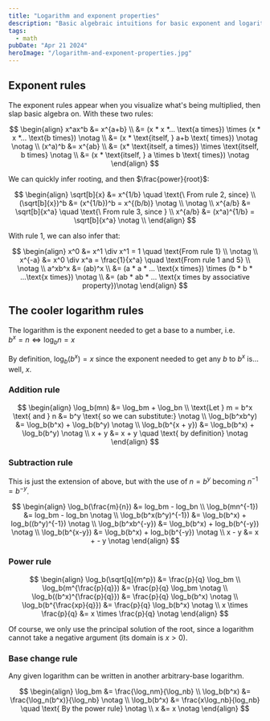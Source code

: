 ```yaml
---
title: "Logarithm and exponent properties"
description: "Basic algebraic intuitions for basic exponent and logarithm properties"
tags:
  - math
pubDate: "Apr 21 2024"
heroImage: "/logarithm-and-exponent-properties.jpg"
---
```


## Exponent rules

The exponent rules appear when you visualize
what's being multiplied, then slap basic algebra on.
With these two rules:

$$
\begin{align}
x^ax^b &= x^{a+b}  \\
  &= (x * x *... \text{a times}) \times (x * x *... \text{b times}) \notag \\
  &= (x * \text{itself, } a+b \text{ times}) \notag
\notag \\
(x^a)^b &= x^{ab} \\
 &= (x* \text{itself, a times}) \times \text{itself, b times} \notag \\
 &= (x * \text{itself, } a \times b \text{ times}) \notag
\end{align}
$$

We can quickly infer rooting, and then $\frac{power}{root}$:

$$
\begin{align}
\sqrt[b]{x} &= x^{1/b}
\quad \text{\ From rule 2, since} \\
(\sqrt[b]{x})^b &= (x^{1/b})^b = x^{(b/b)} \notag \\
\notag \\
x^{a/b} &= \sqrt[b]{x^a} \quad  \text{\ From rule 3, since } \\
x^{a/b} &= (x^a)^{1/b} = \sqrt[b]{x^a} \notag \\
\end{align}
$$

With rule 1, we can also infer that:

$$
\begin{align}
x^0 &= x^1 \div x^1 = 1 \quad \text{From rule 1} \\
\notag \\
x^{-a} &= x^0 \div x^a = \frac{1}{x^a} \quad \text{From rule 1 and 5} \\
\notag \\
a^xb^x &= (ab)^x \\
  &= (a * a * ... \text{x times}) \times (b * b * ...\text{x times}) \notag \\
  &= (ab * ab * ... \text{x times by associative property})\notag
\end{align}
$$

## The cooler logarithm rules

The logarithm is the exponent needed to get a base
to a number, i.e.  
$b^x=n \iff \log_b{n}=x$

By definition, $\log_b(b^x)=x$ since the exponent
needed to get any $b$ to $b^{x}$ is... well, $x$.

### Addition rule

$$
\begin{align}
\log_b(mn) &= \log_bm + \log_bn \\
\text{Let } m = b^x \text{ and } n &= b^y \text{ so we can substitute:} \notag \\
\log_b(b^xb^y) &= \log_b(b^x) + \log_b(b^y) \notag \\
\log_b(b^{x + y}) &= \log_b(b^x) + \log_b(b^y) \notag \\
x + y &= x + y \quad \text{ by definition} \notag
\end{align}
$$

### Subtraction rule

This is just the extension of above, but with
the use of $n=b^y$ becoming $n^{-1}=b^{-y}$.

$$
\begin{align}
\log_b(\frac{m}{n}) &= log_bm - log_bn \\
\log_b(mn^{-1}) &= log_bm - log_bn \notag \\
\log_b(b^x(b^y)^{-1}) &= \log_b(b^x) + log_b((b^y)^{-1}) \notag \\
\log_b(b^xb^{-y}) &= \log_b(b^x) + log_b(b^{-y}) \notag \\
\log_b(b^{x-y}) &= \log_b(b^x) + log_b(b^{-y}) \notag \\
x - y &= x + - y \notag
\end{align}
$$

### Power rule

$$
\begin{align}
\log_b(\sqrt[q]{m^p}) &= \frac{p}{q} \log_bm \\
\log_b(m^{\frac{p}{q}}) &= \frac{p}{q} \log_bm \notag \\
\log_b((b^x)^{\frac{p}{q}}) &= \frac{p}{q} \log_b(b^x) \notag \\
\log_b(b^{\frac{xp}{q}}) &= \frac{p}{q} \log_b(b^x) \notag \\
x \times \frac{p}{q} &= x \times \frac{p}{q} \notag
\end{align}
$$

Of course, we only use the principal
solution of the root, since a logarithm
cannot take a negative argument (its domain
is $x>0$).

### Base change rule

Any given logarithm can be written in another
arbitrary-base logarithm.

$$
\begin{align}
\log_bm &= \frac{\log_nm}{\log_nb} \\
\log_b(b^x) &= \frac{\log_n(b^x)}{\log_nb} \notag \\
\log_b(b^x) &= \frac{x\log_nb}{log_nb} \quad \text{ By the power rule} \notag \\
x &= x \notag
\end{align}
$$
